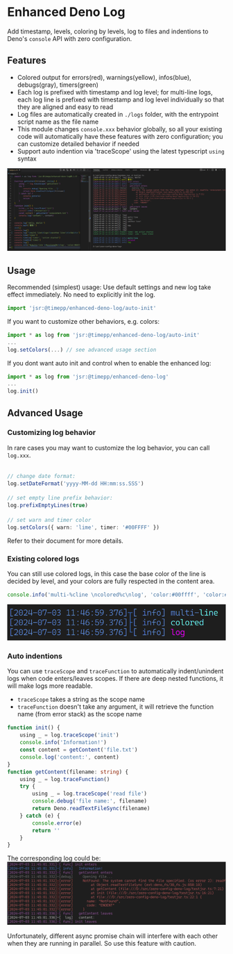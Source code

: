# Enhanced Deno Log

Add timestamp, levels, coloring by levels, log to files and indentions to Deno's `console` API with zero configuration.

## Features

- Colored output for errors(red), warnings(yellow), infos(blue), debugs(gray), timers(green)
- Each log is prefixed with timestamp and log level; for multi-line logs, each log line is prefixed with timestamp and log level individually so that they are aligned and easy to read
- Log files are automatically created in `./logs` folder, with the entrypoint script name as the file name
- This module changes `console.xxx` behavior globally, so all your existing code will automatically have these features with zero configuration; you can customize detailed behavior if needed
- Support auto indention via 'traceScope' using the latest typescript `using` syntax

![screenshot](images/screenshot.png)

## Usage

Recommended (simplest) usage: Use default settings and new log take effect immediately. No need to explicitly init the log.

```typescript
import 'jsr:@timepp/enhanced-deno-log/auto-init'
```

If you want to customize other behaviors, e.g. colors:

```typescript
import * as log from 'jsr:@timepp/enhanced-deno-log/auto-init'
...
log.setColors(...) // see advanced usage section
```

If you dont want auto init and control when to enable the enhanced log:

```typescript
import * as log from 'jsr:@timepp/enhanced-deno-log'
...
log.init()
```

## Advanced Usage

### Customizing log behavior

In rare cases you may want to customize the log behavior, you can call `log.xxx`.

```ts

// change date format:
log.setDateFormat('yyyy-MM-dd HH:mm:ss.SSS')

// set empty line prefix behavior:
log.prefixEmptyLines(true)

// set warn and timer color
log.setColors({ warn: 'lime', timer: '#00FFFF' })
```

Refer to their document for more details.

### Existing colored logs

You can still use colored logs, in this case the base color of the line is decided by level, and your colors are fully respected in the content area.

```ts
console.info('multi-%cline \ncolored%c\nlog', 'color:#00ffff', 'color:#ff00ff')
```

![multi line colored log](images/multi-line-colored.png)

### Auto indentions

You can use `traceScope` and `traceFunction` to automatically indent/unindent logs when code enters/leaves scopes.
If there are deep nested functions, it will make logs more readable.

- `traceScope` takes a string as the scope name
- `traceFunction` doesn't take any argument, it will retrieve the function name (from error stack) as the scope name

```ts
function init() {
    using _ = log.traceScope('init')
    console.info('Information!')
    const content = getContent('file.txt')
    console.log('content:', content)
}
function getContent(filename: string) {
    using _ = log.traceFunction()
    try {
        using _ = log.traceScope('read file')
        console.debug('file name:', filename)
        return Deno.readTextFileSync(filename)
    } catch (e) {
        console.error(e)
        return ''
    }
}
```

The corresponding log could be:
![indention example](images/indention.png)

Unfortunately, different async promise chain will interfere with each other when they are running in parallel. So use this feature with caution.

